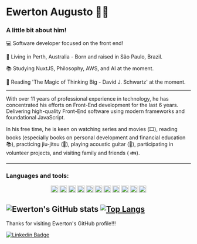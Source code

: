 # Ewerton Augusto :man_technologist:

### A little bit about him!

:computer: Software developer focused on the front end!

:house_with_garden: Living in Perth, Australia - Born and raised in São Paulo, Brazil.

:books: Studying NuxtJS, Philosophy, AWS, and AI at the moment.

📘 Reading 'The Magic of Thinking Big - David J. Schwartz' at the moment.

---

With over 11 years of professional experience in technology, he has concentrated his efforts on Front-End development for the last 6 years. Delivering high-quality Front-End software using modern frameworks and foundational JavaScript.

In his free time, he is keen on watching series and movies (🎞️), reading books (especially books on personal development and financial education 📚), practicing jiu-jitsu (👘), playing acoustic guitar (🎸), participating in volunteer projects, and visiting family and friends ( 👪).

---

### Languages and tools:

  <p align="center">
    <img height="20" src="https://img.shields.io/badge/HTML5-E34F26?style=for-the-badge&logo=html5&logoColor=white">
    <img height="20" src="https://img.shields.io/badge/CSS3-1572B6?style=for-the-badge&logo=css3&logoColor=white">
    <img height="20" src="https://img.shields.io/badge/JavaScript-323330?style=for-the-badge&logo=javascript&logoColor=F7DF1E">
    <img height="20" src="https://img.shields.io/badge/TypeScript-007ACC?style=for-the-badge&logo=typescript&logoColor=white">
    <img height="20" src="https://img.shields.io/badge/React-20232A?style=for-the-badge&logo=react&logoColor=61DAFB">
    <img height="20" src="https://img.shields.io/badge/Next-black?style=for-the-badge&logo=next.js&logoColor=white">
    <img height="20" src="https://img.shields.io/badge/React_Native-20232A?style=for-the-badge&logo=react&logoColor=61DAFB">
    <img height="20" src="https://img.shields.io/badge/Vue.js-35495E?style=for-the-badge&logo=vuedotjs&logoColor=4FC08D">
    <img height="20" src="https://img.shields.io/badge/Nuxt-002E3B?style=for-the-badge&logo=nuxtdotjs&logoColor=#00DC82">
    <img height="20" src="https://img.shields.io/badge/GraphQl-E10098?style=for-the-badge&logo=graphql&logoColor=white">
    <img height="20" src="https://img.shields.io/badge/Amazon_AWS-FF9900?style=for-the-badge&logo=amazonaws&logoColor=white">
  </p>

  ![Ewerton's GitHub stats](https://github-readme-stats.vercel.app/api?username=ewerton-augusto&show_icons=true&theme=default) 
  [![Top Langs](https://github-readme-stats.vercel.app/api/top-langs/?username=ewerton-augusto&layout=compact)](https://github.com/anuraghazra/github-readme-stats)
---

Thanks for visiting Ewerton's GitHub profile!!! 

[![Linkedin Badge](https://img.shields.io/badge/-LinkedIn-blue?style=flat-square&logo=Linkedin&logoColor=white&link=https://www.linkedin.com/in/ewerton-augusto)](https://www.linkedin.com/in/ewerton-augusto)
